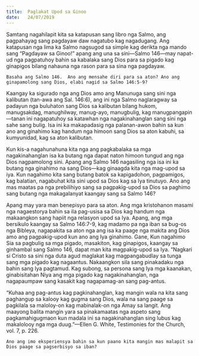 ```yaml
---
title:  Paglakat Upod sa Ginoo
date:   24/07/2019
---
```


Samtang nagahilapit kita sa katapusan sang libro nga Salmo, ang pagpahayag sang pagdayaw daw nagatubo kag nagadugang.  Ang katapusan nga lima ka Salmo nagsugod sa simple kag derikta nga mando sang “Pagdayaw sa Ginoo!” apang ang una sa sini—Salmo 146—may napat-ud nga pagpatuhoy bahin sa kabalaka sang Dios para sa pigado kag ginapigos bilang nahauna nga rason para sa sina nga pagdayaw. 

`Basaha ang Salmo 146.  Ano ang mensahe diri para sa aton? Ano ang ginapamolong sang Dios, elabi nagid sa Salmo 146:5-9?`

Kaangay ka sigurado nga ang Dios amo ang Manunuga sang sini nga kalibutan (tan-awa ang Sal. 146:6), ang ini nga Salmo naglaragway sa padayun nga buluhaton sang Dios sa kalibutan bilang hukom, manugsakdag, manughilway, manug-ayo, manugbulig, kag manugpangapin—tanan ini nagapatuhoy sa katawhan nga nagakinahanglan sang sini nga sahe sang bulig.  Isa ini ka makapadasig nga palanan-awon bahin sa kun ano ang ginahimo kag handum nga himoon sang Dios sa aton kabuhi, sa kumyunidad, kag sa aton kalibutan.

Kun kis-a nagahunahuna kita nga ang pagkabalaka sa mga nagakinahanglan isa ka butang nga dapat naton himoon tungud ang nga Dios nagpamolong sini.  Apang ang Salmo 146 nagasiling nga isa ini ka butang nga ginahimo na sang Dios—kag ginaagda kita nga mag-upod sa iya.  Kun nagahimo kita sang butang batok sa kapigadohon, pagpamigos, kag balatian, nagabuhat kita sini upod sa Dios kag sa Iya tinutuyo.  Ano ang mas maatas pa nga prebilihiyo sang sa pagpakig-upod sa Dios sa paghimo sang butang nga makagalanyat kaangay sang sa Salmo 146?

Apang may yara man benepisyo para sa aton.  Ang mga kristohanon masami nga nagaestorya bahin sa ila pag-usisa sa Dios kag handum nga makaangkon sang hapiit nga relasyon upod sa Iya.  Apang, ang mga bersikulo kaangay sa Salmo 146:7-9, kag madamo pa nga iban sa bug-os nga Bibleya, nagapakita sa aton nga ang isa ka paage nga makita ang Dios amo ang pagpakig-upod kun ano ang Iya ginahimo.  Gane, Kun nagahimo Sia sa pagbulig sa mga pigado, masakiton, kag ginapigos, kaangay sa ginhambal sang Salmo 146, dapat man kita magpakig-upod sa Iya.  “Nagkari si Cristo sa sini nga duta agud maglakat kag magpangabudlay sa tunga sang mga pigado kag nagaantus.  Nakaangkon sila sang pinakadaku nga bahin sang Iya pagtamud.  Kag subong, sa persona sang Iya mga kaanakan, ginabisitahan Niya ang mga pigado kag nagakinahanglan, nga nagapaumpaw sang kasakit kag nagapamag-an sang pag-antus.

“Kuhaa ang pag-antus kag pagkinahanglan, kag mangin wala na kita sang paghangup sa kalooy kag gugma sang Dios, wala na sang paage sa pagkilala sa maloloy-on kag mabinalak-on nga Amay sa langit.  Ang maayong balita mangin yara sa pinakamaatas nga aspeto sang pagkamahigugmaon kun madala ini sa nagakinahanglan sing lubus kag makalolooy nga mga duug.”—Ellen G. White, Testimonies for the Church, vol. 7, p. 226.

`Ano ang imo eksperiensya bahin sa kun paano kita mangin mas malapit sa Dios paage sa pagserbisyo sa iban?`